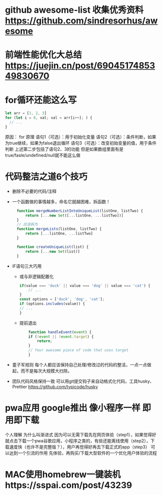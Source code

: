 # github awesome-list 收集优秀资料 https://github.com/sindresorhus/awesome
# 前端性能优化大总结 https://juejin.cn/post/6904517485349830670
# for循环还能这么写
```js
let arr = [1, 2, 3]
for (let i = 0, val; val = arr[i++]; ) {
  // ...
}
```
原因： for 原理
语句1（可选）：用于初始化变量
语句2（可选）：条件判断，如果为true继续，如果为false退出循环
语句3（可选）：改变初始变量的值，用于条件判断
上述第二步包括了语句2、3的功能
但是如果数组里面有是true/fasle/undefined/null就不能这么做
# 代码整洁之道6个技巧
* 删除不必要的代码/注释
* 一个函数做的事情越多，命名它就越困难，拆函数！
  ```js
    function mergeNumberListIntoUniqueList(listOne, listTwo) {
        return [...new Set([...listOne, ...listTwo])]
    }
    // 应该拆为
    function mergeLists(listOne, listTwo) {
        return [...listOne, ...listTwo]
    }

    function createUniqueList(list) {
        return [...new Set(list)]
    }

  ```
* IF语句三大巧用
  * 或与非逻辑配置化
    ```js
    if(value === 'duck' || value === 'dog' || value === 'cat') {
        // ...
    }
    const options = ['duck', 'dog', 'cat'];
    if (options.includes(value)) {
    // ...
    }
    ```
  * 提前退出
    ```js
        function handleEvent(event) {
        if (!event || !event.target) {
            return;
        }
        // Your awesome piece of code that uses target
        }
    ```

* 童子军规则
  每个人都应该保持自己处理/修改过的代码的整洁，一点一点做起，而不是每次大规模大扫除。
* 团队代码风格保持一致
  可以用git提交钩子来自动格式化代码，工具husky、Prettier https://github.com/typicode/husky
# pwa应用 google推出 像小程序一样 即用即下载
个人理解 为什么叫渐进式
因为可以无需下载先在网页体验（step1），如果觉得好就点击下载一个pwa谷歌应用，小程序之类的，有些还能离线使用（step2），下载速度快（也许不是完整版？），用户再觉得好再去下载正式的app（step3）
可以达到一个引流的作用
先体验，再购买/下载大型软件的一个优化用户体验的流程
# MAC使用homebrew一键装机https://sspai.com/post/43239


